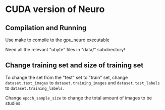 # CUDA version of Neuro
## Compilation and Running
Use make to compile to the gpu_neuro executable

Need all the relevant "ubyte" files in "data/" subdirectory!

## Change training set and size of training set
To change the set from the "test" set to "train" set, change ```dataset.test_images``` to ```dataset.training_images``` and ```dataset.test_labels``` to ```dataset.training_labels```.

Change ```epoch_sample_size``` to change the total amount of images to be studies.
